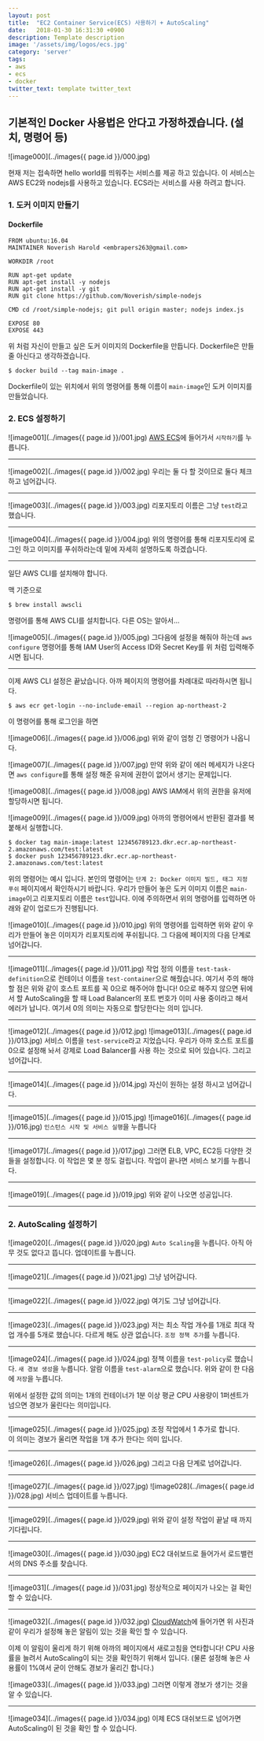 ```yaml
---
layout: post
title:  "EC2 Container Service(ECS) 사용하기 + AutoScaling"
date:   2018-01-30 16:31:30 +0900
description: Template description
image: '/assets/img/logos/ecs.jpg'
category: 'server'
tags:
- aws
- ecs
- docker
twitter_text: template twitter_text
---
```


## 기본적인 Docker 사용법은 안다고 가정하겠습니다. (설치, 명령어 등)

![image000](../images{{ page.id }}/000.jpg)

현재 저는 접속하면 hello world를 띄워주는 서비스를 제공 하고 있습니다.
이 서비스는 AWS EC2와 nodejs를 사용하고 있습니다.
ECS라는 서비스를 사용 하려고 합니다.

### 1\. 도커 이미지 만들기

#### Dockerfile
```
FROM ubuntu:16.04
MAINTAINER Noverish Harold <embrapers263@gmail.com>

WORKDIR /root

RUN apt-get update
RUN apt-get install -y nodejs
RUN apt-get install -y git
RUN git clone https://github.com/Noverish/simple-nodejs

CMD cd /root/simple-nodejs; git pull origin master; nodejs index.js

EXPOSE 80
EXPOSE 443
```
위 처럼 자신이 만들고 싶은 도커 이미지의 Dockerfile을 만듭니다.
Dockerfile은 만들 줄 아신다고 생각하겠습니다.

```shell
$ docker build --tag main-image .
```
Dockerfile이 있는 위치에서 위의 명령어를 통해 이름이 `main-image`인 도커 이미지를 만들었습니다.


### 2\. ECS 설정하기

![image001](../images{{ page.id }}/001.jpg)
[AWS ECS](https://ap-northeast-2.console.aws.amazon.com/ecs)에 들어가서 `시작하기`를 누릅니다.

---

![image002](../images{{ page.id }}/002.jpg)
우리는 둘 다 할 것이므로 둘다 체크하고 넘어갑니다.

---

![image003](../images{{ page.id }}/003.jpg)
리포지토리 이름은 그냥 `test`라고 했습니다.

---

![image004](../images{{ page.id }}/004.jpg)
위의 명령어를 통해 리포지토리에 로그인 하고 이미지를 푸쉬하라는데 밑에 자세히 설명하도록 하겠습니다.

---

일단 AWS CLI를 설치해야 합니다.

맥 기준으로
```shell
$ brew install awscli
```
명령어를 통해 AWS CLI를 설치합니다.
다른 OS는 알아서...

![image005](../images{{ page.id }}/005.jpg)
그다음에 설정을 해줘야 하는데 `aws configure` 명령어를 통해
IAM User의 Access ID와 Secret Key를 위 처럼 입력해주시면 됩니다.

---

이제 AWS CLI 설정은 끝났습니다.
아까 페이지의 명령어를 차례대로 따라하시면 됩니다.

```shell
$ aws ecr get-login --no-include-email --region ap-northeast-2
```
이 명령어를 통해 로그인을 하면

![image006](../images{{ page.id }}/006.jpg)
위와 같이 엄청 긴 명령어가 나옵니다.

![image007](../images{{ page.id }}/007.jpg)
만약 위와 같이 에러 메세지가 나온다면 `aws configure`를 통해 설정 해준 유저에 권한이 없어서 생기는 문제입니다.

![image008](../images{{ page.id }}/008.jpg)
AWS IAM에서 위의 권한을 유저에 할당하시면 됩니다.

![image009](../images{{ page.id }}/009.jpg)
아까의 명령어에서 반환된 결과를 복붙해서 실행합니다.

```shell
$ docker tag main-image:latest 123456789123.dkr.ecr.ap-northeast-2.amazonaws.com/test:latest
$ docker push 123456789123.dkr.ecr.ap-northeast-2.amazonaws.com/test:latest
```
위의 명령어는 예시 입니다. 본인의 명령어는 `단계 2: Docker 이미지 빌드, 태그 지정 푸쉬` 페이지에서 확인하시기 바랍니다.
우리가 만들어 놓은 도커 이미지 이름은 `main-image`이고 리포지토리 이름은 `test`입니다.
이에 주의하면서 위의 명령어를 입력하면 아래와 같이 업로드가 진행됩니다.

![image010](../images{{ page.id }}/010.jpg)
위의 명령어를 입력하면 위와 같이 우리가 만들어 놓은 이미지가 리포지토리에 푸쉬됩니다.
그 다음에 페이지의 다음 단계로 넘어갑니다.

---

![image011](../images{{ page.id }}/011.jpg)
작업 정의 이름을 `test-task-definition`으로
컨테이너 이름을 `test-container`으로 해줬습니다.
여기서 주의 해야 할 점은 위와 같이 호스트 포트를 꼭 0으로 해주어야 합니다!
0으로 해주지 않으면 뒤에서 할 AutoScaling을 할 때
Load Balancer의 포트 번호가 이미 사용 중이라고 해서 에러가 납니다.
여기서 0의 의미는 자동으로 할당한다는 의미 입니다.

---

![image012](../images{{ page.id }}/012.jpg)
![image013](../images{{ page.id }}/013.jpg)
서비스 이름을 `test-service`라고 지었습니다.
우리가 아까 호스트 포트를 0으로 설정해 놔서
강제로 Load Balancer를 사용 하는 것으로 되어 있습니다.
그리고 넘어갑니다.

---

![image014](../images{{ page.id }}/014.jpg)
자신이 원하는 설정 하시고 넘어갑니다.

---

![image015](../images{{ page.id }}/015.jpg)
![image016](../images{{ page.id }}/016.jpg)
`인스턴스 시작 및 서비스 실행`을 누릅니다

---

![image017](../images{{ page.id }}/017.jpg)
그러면 ELB, VPC, EC2등 다양한 것들을 설정합니다.
이 작업은 몇 분 정도 걸립니다.
작업이 끝나면 서비스 보기를 누릅니다.

---

![image019](../images{{ page.id }}/019.jpg)
위와 같이 나오면 성공입니다.

---

### 2\. AutoScaling 설정하기

![image020](../images{{ page.id }}/020.jpg)
`Auto Scaling`을 누릅니다.
아직 아무 것도 없다고 뜹니다.
업데이트를 누릅니다.

---

![image021](../images{{ page.id }}/021.jpg)
그냥 넘어갑니다.

---

![image022](../images{{ page.id }}/022.jpg)
여기도 그냥 넘어갑니다.

---

![image023](../images{{ page.id }}/023.jpg)
저는 최소 작업 개수를 1개로 최대 작업 개수를 5개로 했습니다.
다르게 해도 상관 없습니다.
`조정 정책 추가`를 누릅니다.

---

![image024](../images{{ page.id }}/024.jpg)
정책 이름을 `test-policy`로 했습니다.
`새 경보 생성`을 누릅니다.
알람 이름을 `test-alarm`으로 했습니다.
위와 같이 한 다음에 `저장`을 누릅니다.

위에서 설정한 값의 의미는
1개의 컨테이너가 1분 이상 평균 CPU 사용량이 1퍼센트가 넘으면 경보가 울린다는 의미입니다.

---

![image025](../images{{ page.id }}/025.jpg)
조정 작업에서 1 추가로 합니다.    
이 의미는 경보가 울리면 작업을 1개 추가 한다는 의미 입니다.

---

![image026](../images{{ page.id }}/026.jpg)
그리고 다음 단계로 넘어갑니다.

---

![image027](../images{{ page.id }}/027.jpg)
![image028](../images{{ page.id }}/028.jpg)
서비스 업데이트를 누릅니다.

---

![image029](../images{{ page.id }}/029.jpg)
위와 같이 설정 작업이 끝날 때 까지 기다립니다.

---

![image030](../images{{ page.id }}/030.jpg)
EC2 대쉬보드로 들어가서 로드밸런서의 DNS 주소를 찾습니다.

---

![image031](../images{{ page.id }}/031.jpg)
정상적으로 페이지가 나오는 걸 확인 할 수 있습니다.

---

![image032](../images{{ page.id }}/032.jpg)
[CloudWatch](https://ap-northeast-2.console.aws.amazon.com/cloudwatch)에 들어가면
위 사진과 같이 우리가 설정해 놓은 알림이 있는 것을 확인 할 수 있습니다.

이제 이 알림이 울리게 하기 위해 아까의 페이지에서 새로고침을 연타합니다!
CPU 사용률을 늘려서 AutoScaling이 되는 것을 확인하기 위해서 입니다.
(물론 설정해 놓은 사용률이 1%여서 굳이 안해도 경보가 울리긴 합니다.)

![image033](../images{{ page.id }}/033.jpg)
그러면 이렇게 경보가 생기는 것을 알 수 있습니다.

---

![image034](../images{{ page.id }}/034.jpg)
이제 ECS 대쉬보드로 넘어가면 AutoScaling이 된 것을 확인 할 수 있습니다.

